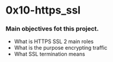 # 0x10-https_ssl
### Main objectives fot this project.
* What is HTTPS SSL 2 main roles
* What is the purpose encrypting traffic
* What SSL termination means
